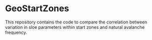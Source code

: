 # GeoStartZones
This repository contains the code to compare the correlation between variation in sloe parameters within start zones and natural avalanche frequency.
